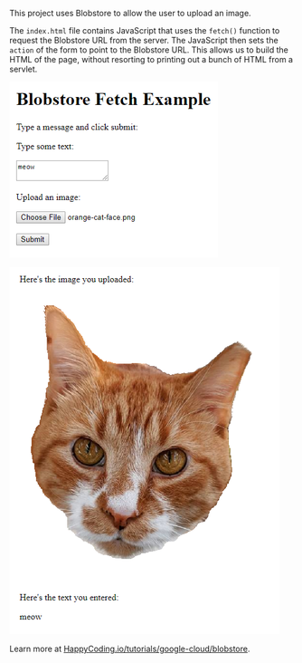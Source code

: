 This project uses Blobstore to allow the user to upload an image.

The `index.html` file contains JavaScript that uses the `fetch()` function to request the Blobstore URL from the server. The JavaScript then sets the `action` of the form to point to the Blobstore URL. This allows us to build the HTML of the page, without resorting to printing out a bunch of HTML from a servlet.

![form](screenshot-1.png)

![uploaded image](screenshot-2.png)

Learn more at [HappyCoding.io/tutorials/google-cloud/blobstore](https://happycoding.io/tutorials/google-cloud/blobstore).